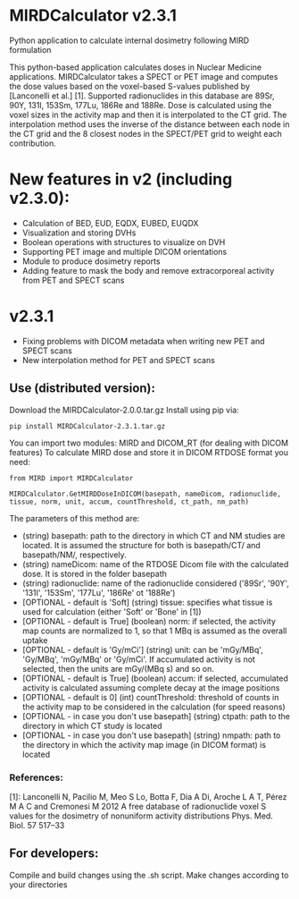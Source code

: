 # MIRDCalculator v2.3.1
Python application to calculate internal dosimetry following MIRD formulation

This python-based application calculates doses in Nuclear Medicine applications.
MIRDCalculator takes a SPECT or PET image and computes the dose values based on the voxel-based S-values published by [Lanconelli et al.] [1].
Supported radionuclides in this database are 89Sr, 90Y, 131I, 153Sm, 177Lu, 186Re and 188Re.
Dose is calculated using the voxel sizes in the activity map and then it is interpolated to the CT grid.
The interpolation method uses the inverse of the distance between each node in the CT grid and the 8 closest nodes in the SPECT/PET grid to weight each contribution.

# New features in v2 (including v2.3.0):
- Calculation of BED, EUD, EQDX, EUBED, EUQDX
- Visualization and storing DVHs
- Boolean operations with structures to visualize on DVH
- Supporting PET image and multiple DICOM orientations
- Module to produce dosimetry reports
- Adding feature to mask the body and remove extracorporeal activity from PET and SPECT scans
# v2.3.1
- Fixing problems with DICOM metadata when writing new PET and SPECT scans
- New interpolation method for PET and SPECT scans

## Use (distributed version):
Download the MIRDCalculator-2.0.0.tar.gz 
Install using pip via:
  
  `pip install MIRDCalculator-2.3.1.tar.gz`

You can import two modules: MIRD and DICOM_RT (for dealing with DICOM features)
To calculate MIRD dose and store it in DICOM RTDOSE format you need:
  
  `from MIRD import MIRDCalculator`
  
  `MIRDCalculator.GetMIRDDoseInDICOM(basepath, nameDicom, radionuclide, tissue, norm, unit, accum, countThreshold, ct_path, nm_path)`

The parameters of this method are:
* (string) basepath: path to the directory in which CT and NM studies are located. It is assumed the structure for both is basepath/CT/ and basepath/NM/, respectively.
* (string) nameDicom: name of the RTDOSE Dicom file with the calculated dose. It is stored in the folder basepath
* (string) radionuclide: name of the radionuclide considered ('89Sr', '90Y', '131I', '153Sm', '177Lu', '186Re' ot '188Re')
* [OPTIONAL - default is 'Soft] (string) tissue: specifies what tissue is used for calculation (either 'Soft' or 'Bone' in [1])
* [OPTIONAL - default is True] (boolean) norm: if selected, the activity map counts are normalized to 1, so that 1 MBq is assumed as the overall uptake
* [OPTIONAL - default is 'Gy/mCi'] (string) unit: can be 'mGy/MBq', 'Gy/MBq', 'mGy/MBq' or 'Gy/mCi'. If accumulated activity is not selected, then the units are mGy/(MBq s) and so on.
* [OPTIONAL - default is True] (boolean) accum: if selected, accumulated activity is calculated assuming complete decay at the image positions
* [OPTIONAL - default is 0] (int) countThreshold: threshold of counts in the activity map to be considered in the calculation (for speed reasons)
* [OPTIONAL - in case you don't use basepath] (string) ctpath: path to the directory in which CT study is located
* [OPTIONAL - in case you don't use basepath] (string) nmpath: path to the directory in which the activity map image (in DICOM format) is located

### References:
[1]: Lanconelli N, Pacilio M, Meo S Lo, Botta F, Dia A Di, Aroche L A T, Pérez M A C and Cremonesi M 2012 A free database of radionuclide voxel S values for the dosimetry of nonuniform activity distributions Phys. Med. Biol. 57 517–33

## For developers:
Compile and build changes using the .sh script. Make changes according to your directories
